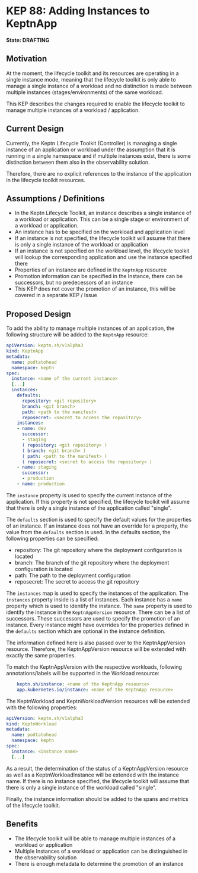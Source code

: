 # KEP 88: Adding Instances to KeptnApp 

**State: DRAFTING**

## Motivation
At the moment, the lifecycle toolkit and its resources are operating in a single instance mode, meaning that the lifecycle toolkit is only able to manage a single instance of a workload and no distinction is made between multiple instances (stages/environments) of the same workload. 

This KEP describes the changes required to enable the lifecycle toolkit to manage multiple instances of a workload / application.

## Current Design
Currently, the Keptn Lifecycle Toolkit (Controller) is managing a single instance of an application or workload under the assumption that it is running in a single namespace and if multiple instances exist, there is some distinction between them also in the observability solution.

Therefore, there are no explicit references to the instance of the application in the lifecycle toolkit resources.


## Assumptions / Definitions
- In the Keptn Lifecycle Toolkit, an instance describes a single instance of a workload or application. This can be a single stage or environment of a workload or application.
- An instance has to be specified on the workload and application level
- If an instance is not specified, the lifecycle toolkit will assume that there is only a single instance of the workload or application
- If an instance is not specified on the workload level, the lifecycle toolkit will lookup the corresponding application and use the instance specified there
- Properties of an instance are defined in the `KeptnApp` resource
- Promotion information can be specified in the Instance, there can be successors, but no predecessors of an instance
- This KEP does not cover the promotion of an instance, this will be covered in a separate KEP / Issue 

## Proposed Design
To add the ability to manage multiple instances of an application, the following structure will be added to the `KeptnApp` resource:

```yaml
apiVersion: keptn.sh/v1alpha3
kind: KeptnApp
metadata:
  name: podtatohead
  namespace: keptn
spec:
  instance: <name of the current instance>
  [...]
  instances:
    defaults:
      repository: <git repository>
      branch: <git branch>
      path: <path to the manifest>
      reposecret: <secret to access the repository>
    instances:
    - name: dev
      successor: 
      - staging
      ( repository: <git repository> )
      ( branch: <git branch> )
      ( path: <path to the manifest> )
      ( reposecret: <secret to access the repository> )
    - name: staging
      successor: 
      - production
    - name: production

```

The `instance` property is used to specify the current instance of the application. If this property is not specified, the lifecycle toolkit will assume that there is only a single instance of the application called "single".

The `defaults` section is used to specify the default values for the properties of an instance. If an instance does not have an override for a property, the value from the `defaults` section is used. In the defaults section, the following properties can be specified:
* repository: The git repository where the deployment configuration is located
* branch: The branch of the git repository where the deployment configuration is located
* path: The path to the deployment configuration
* reposecret: The secret to access the git repository

The `instances` map is used to specify the instances of the application. The `instances` property inside is a list of instances. Each instance has a `name` property which is used to identify the instance. The `name` property is used to identify the instance in the `KeptnAppVersion` resource. There can be a list of successors. These successors are used to specify the promotion of an instance. Every instance might have overrides for the properties defined in the `defaults` section which are optional in the instance definition.

The information defined here is also passed over to the KeptnAppVersion resource. Therefore, the KeptnAppVersion resource will be extended with exactly the same properties.

To match the KeptnAppVersion with the respective workloads, following annotations/labels will be supported in the Workload resource:

```yaml
    keptn.sh/instance: <name of the KeptnApp resource>
    app.kubernetes.io/instance: <name of the KeptnApp resource>
```

The KeptnWorkload and KeptnWorkloadVersion resources will be extended with the following properties:

```yaml
apiVersion: keptn.sh/v1alpha3
kind: KeptnWorkload
metadata:
  name: podtatohead
  namespace: keptn
spec:
  instance: <instance name>
  [...]
```

As a result, the determination of the status of a KeptnAppVersion resource as well as a KeptnWorkloadInstance will be extended with the instance name. If there is no instance specified, the lifecycle toolkit will assume that there is only a single instance of the workload called "single".

Finally, the instance information should be added to the spans and metrics of the lifecycle toolkit.

## Benefits
- The lifecycle toolkit will be able to manage multiple instances of a workload or application
- Multiple Instances of a workload or application can be distinguished in the observability solution
- There is enough metadata to determine the promotion of an instance





